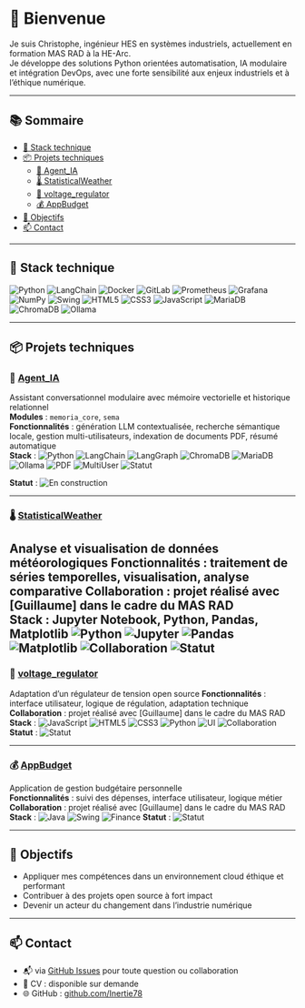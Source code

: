 # 👋 Bienvenue

Je suis Christophe, ingénieur HES en systèmes industriels, actuellement en formation MAS RAD à la HE-Arc.  
Je développe des solutions Python orientées automatisation, IA modulaire et intégration DevOps, avec une forte sensibilité aux enjeux industriels et à l’éthique numérique.

---

## 📚 Sommaire

- [🔧 Stack technique](#-stack-technique)
- [📦 Projets techniques](#-projets-techniques)
  - [🧠 Agent_IA](#-agent_ia)
  - [🌡️ StatisticalWeather](#-statisticalweather)
  - [🔌 voltage_regulator](#-voltage_regulator)
  - [💰 AppBudget](#-appbudget)
- [🎯 Objectifs](#-objectifs)
- [📫 Contact](#-contact)

---

## 🔧 Stack technique

![Python](https://img.shields.io/badge/Python-3.10-blue?logo=python&logoColor=white)
![LangChain](https://img.shields.io/badge/LangChain-AI_Agents-green)
![Docker](https://img.shields.io/badge/Docker-Containerization-blue?logo=docker&logoColor=white)
![GitLab](https://img.shields.io/badge/GitLab-CI/CD-orange?logo=gitlab&logoColor=white)
![Prometheus](https://img.shields.io/badge/Monitoring-Prometheus-yellow)
![Grafana](https://img.shields.io/badge/Monitoring-Grafana-orange?logo=grafana&logoColor=white)
![NumPy](https://img.shields.io/badge/Python_NumPy-Scientific-blue?logo=python&logoColor=white)
![Swing](https://img.shields.io/badge/Java_UI-Swing-blueviolet)
![HTML5](https://img.shields.io/badge/Web-HTML5-red?logo=html5&logoColor=white)
![CSS3](https://img.shields.io/badge/Web-CSS3-blue?logo=css3&logoColor=white)
![JavaScript](https://img.shields.io/badge/Web-JavaScript-yellow?logo=javascript&logoColor=white)
![MariaDB](https://img.shields.io/badge/Database-MariaDB-lightgrey?logo=mariadb&logoColor=blue)
![ChromaDB](https://img.shields.io/badge/VectorDB-ChromaDB-purple)
![Ollama](https://img.shields.io/badge/LLM-Ollama-black)

---

## 📦 Projets techniques

### 🧠 [Agent_IA](https://github.com/Inertie78/portfolio_technique/tree/main/Agent_IA)
Assistant conversationnel modulaire avec mémoire vectorielle et historique relationnel  
**Modules** : `memoria_core`, `sema`  
**Fonctionnalités** : génération LLM contextualisée, recherche sémantique locale, gestion multi-utilisateurs, indexation de documents PDF, résumé automatique  
**Stack** : 
![Python](https://img.shields.io/badge/Python-3.10-blue?logo=python&logoColor=white)
![LangChain](https://img.shields.io/badge/LangChain-AI_Agents-green)
![LangGraph](https://img.shields.io/badge/LangGraph-Workflow_Agents-purple)
![ChromaDB](https://img.shields.io/badge/VectorDB-ChromaDB-purple)
![MariaDB](https://img.shields.io/badge/Database-MariaDB-lightgrey?logo=mariadb&logoColor=blue)
![Ollama](https://img.shields.io/badge/LLM-Ollama-black)
![PDF](https://img.shields.io/badge/Document-PDF_Parsing-blue)
![MultiUser](https://img.shields.io/badge/Usage-Multi--User-green)
![Statut](https://img.shields.io/badge/Statut-En%20construction-yellow?logo=git&logoColor=black)

**Statut** : ![En construction](https://img.shields.io/badge/Statut-En%20construction-yellow?logo=git&logoColor=black)

---

### 🌡️ [StatisticalWeather](https://github.com/Inertie78/StatisticalWeather)
Analyse et visualisation de données météorologiques
**Fonctionnalités** : traitement de séries temporelles, visualisation, analyse comparative
**Collaboration** : projet réalisé avec [Guillaume] dans le cadre du MAS RAD  
**Stack** : Jupyter Notebook, Python, Pandas, Matplotlib
![Python](https://img.shields.io/badge/Python-3.10-blue?logo=python&logoColor=white)
![Jupyter](https://img.shields.io/badge/Notebook-Jupyter-orange?logo=jupyter&logoColor=white)
![Pandas](https://img.shields.io/badge/Data-Pandas-yellow?logo=pandas&logoColor=black)
![Matplotlib](https://img.shields.io/badge/Visualization-Matplotlib-blue?logo=python&logoColor=white)
![Collaboration](https://img.shields.io/badge/Collaboration-Guillaume-blueviolet)
![Statut](https://img.shields.io/badge/Statut-Académique-green?logo=git&logoColor=white)
---

### 🔌 [voltage_regulator](https://github.com/Inertie78/voltage_regulator)
Adaptation d’un régulateur de tension open source
**Fonctionnalités** : interface utilisateur, logique de régulation, adaptation technique
**Collaboration** : projet réalisé avec [Guillaume] dans le cadre du MAS RAD  
**Stack** :
![JavaScript](https://img.shields.io/badge/Web-JavaScript-yellow?logo=javascript&logoColor=white)
![HTML5](https://img.shields.io/badge/Web-HTML5-red?logo=html5&logoColor=white)
![CSS3](https://img.shields.io/badge/Web-CSS3-blue?logo=css3&logoColor=white)
![Python](https://img.shields.io/badge/Python-3.10-blue?logo=python&logoColor=white)
![UI](https://img.shields.io/badge/Interface-User%20Interface-lightgrey)
![Collaboration](https://img.shields.io/badge/Collaboration-Guillaume-blueviolet)
**Statut** : ![Statut](https://img.shields.io/badge/Statut-Prototype-orange?logo=git&logoColor=white)

---

### 💰 [AppBudget](https://github.com/Inertie78/AppBudget)
Application de gestion budgétaire personnelle  
**Fonctionnalités** : suivi des dépenses, interface utilisateur, logique métier
**Collaboration** : projet réalisé avec [Guillaume] dans le cadre du MAS RAD  
**Stack** :
![Java](https://img.shields.io/badge/Java-Application-red?logo=java&logoColor=white)
![Swing](https://img.shields.io/badge/Java_UI-Swing-blueviolet)
![Finance](https://img.shields.io/badge/Domaine-Finance-green)
**Statut** : ![Statut](https://img.shields.io/badge/Statut-Prototype-orange?logo=git&logoColor=white)

---

## 🎯 Objectifs

- Appliquer mes compétences dans un environnement cloud éthique et performant  
- Contribuer à des projets open source à fort impact  
- Devenir un acteur du changement dans l’industrie numérique

---

## 📫 Contact

- 📬 via [GitHub Issues](https://github.com/Inertie78/Inertie78/issues) pour toute question ou collaboration  
- 📄 CV : disponible sur demande  
- 🌐 GitHub : [github.com/Inertie78](https://github.com/Inertie78)
